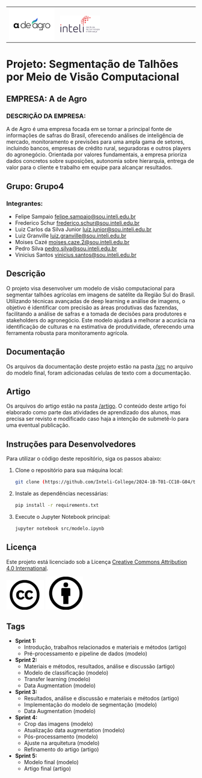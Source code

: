 <table>
<tr>
<td>
<a href="https://www.btgpactual.com/"><img src="./docs/img/adeagro.png" alt="BTG Pactual" border="0" width="100%"></a>
</td>
<td><a href="https://www.inteli.edu.br/"><img src="./docs/img/logo-inteli.png" alt="Inteli - Instituto de Tecnologia e Liderança" border="0" width="30%"></a>
</td>
</tr>
</table>

# Projeto: Segmentação de Talhões por Meio de Visão Computacional

## EMPRESA: A de Agro

### DESCRIÇÃO DA EMPRESA:
A de Agro é uma empresa focada em se tornar a principal fonte de informações de safras do Brasil, oferecendo análises de inteligência de mercado, monitoramento e previsões para uma ampla gama de setores, incluindo bancos, empresas de crédito rural, seguradoras e outros players do agronegócio. Orientada por valores fundamentais, a empresa prioriza dados concretos sobre suposições, autonomia sobre hierarquia, entrega de valor para o cliente e trabalho em equipe para alcançar resultados.

## Grupo: Grupo4

### Integrantes:
* Felipe Sampaio <felipe.sampaio@sou.inteli.edu.br>
* Frederico Schur <frederico.schur@sou.inteli.edu.br>
* Luiz Carlos da Silva Junior <luiz.junior@sou.inteli.edu.br>
* Luiz Granville <luiz.granville@sou.inteli.edu.br>
* Moises Cazé <moises.caze.2@sou.inteli.edu.br>
* Pedro Silva <pedro.silva@sou.inteli.edu.br>
* Vinicius Santos <vinicius.santos@sou.inteli.edu.br>

## Descrição
O projeto visa desenvolver um modelo de visão computacional para segmentar talhões agrícolas em imagens de satélite da Região Sul do Brasil. Utilizando técnicas avançadas de deep learning e análise de imagens, o objetivo é identificar com precisão as áreas produtivas das fazendas, facilitando a análise de safras e a tomada de decisões para produtores e stakeholders do agronegócio. Este modelo ajudará a melhorar a acurácia na identificação de culturas e na estimativa de produtividade, oferecendo uma ferramenta robusta para monitoramento agrícola.

## Documentação
Os arquivos da documentação deste projeto estão na pasta [/src](/src) no arquivo do modelo final, foram adicionadas celulas de texto com a documentação.

## Artigo
Os arquivos do artigo estão na pasta [/artigo](/artigo). O conteúdo deste artigo foi elaborado como parte das atividades de aprendizado dos alunos, mas precisa ser revisto e modificado caso haja a intenção de submetê-lo para uma eventual publicação.

## Instruções para Desenvolvedores
Para utilizar o código deste repositório, siga os passos abaixo:

1. Clone o repositório para sua máquina local:
    ```sh
    git clone (https://github.com/Inteli-College/2024-1B-T01-CC10-G04/tree/main)
    ```

2. Instale as dependências necessárias:
    ```sh
    pip install -r requirements.txt
    ```

3. Execute o Jupyter Notebook principal:
    ```sh
    jupyter notebook src/modelo.ipynb
    ```


## Licença
Este projeto está licenciado sob a Licença [Creative Commons Attribution 4.0 International](https://creativecommons.org/licenses/by/4.0/?ref=chooser-v1).

<img width="100" alt="cc" src="docs\img\cc.png">

<img width="100" alt="cc" src="docs\img\pessoa.png">



## Tags
* **Sprint 1:**
    * Introdução, trabalhos relacionados e materiais e métodos (artigo)
    * Pré-processamento e pipeline de dados (modelo)
* **Sprint 2:**
    * Materiais e métodos, resultados, análise e discussão (artigo)
    * Modelo de classificação (modelo)
    * Transfer learning (modelo)
    * Data Augmentation (modelo)
* **Sprint 3:**
    * Resultados, análise e discussão e materiais e métodos (artigo)
    * Implementação do modelo de segmentação (modelo)
    * Data Augmentation (modelo)
* **Sprint 4:**
    * Crop das imagens (modelo)
    * Atualização data augmentation (modelo)
    * Pós-processamento (modelo)
    * Ajuste na arquitetura (modelo)
    * Refinamento do artigo (artigo)
* **Sprint 5:**
    * Modelo final (modelo)
    * Artigo final (artigo)
